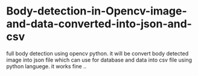 # Body-detection-in-Opencv-image-and-data-converted-into-json-and-csv
full body detection using opencv python.
it will be convert body detected image into json file which can use for database and data into csv file using python languege.
it works fine ..
